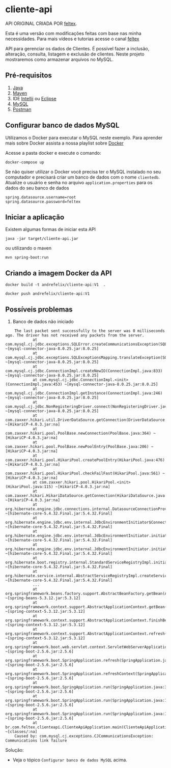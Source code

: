 # cliente-api 

API ORIGINAL CRIADA POR [feltex](https://www.youtube.com/c/FeltexBr).

Esta é uma versão com modificações feitas com base nas minha necessidades.
Para mais vídeos e tutorias acesse o canal [feltex](https://www.youtube.com/c/FeltexBr)

  API para gerenciar os dados de Clientes. É possível fazer a inclusão, alteração, consulta, listagem e exclusão de clientes.
  Neste projeto mostraremos como armazenar arquivos no MySQL.



## Pré-requisitos

1. [Java](https://youtu.be/_NCt_82M0MA)
1. [Maven](https://youtu.be/P29usdprI-E)
1. IDE [Intellij](https://youtu.be/Wsm3lbY8_bI) ou [Eclipse](https://youtu.be/veXmZJdyouQ)
1. [MySQL](https://youtu.be/vramc8g9h_s)
1. [Postman](https://youtu.be/tWGi_QKdGHo)

## Configurar banco de dados MySQL

  Utilizamos o Docker para executar o MySQL neste exemplo. Para aprender mais sobre
Docker assista a nossa playlist sobre [Docker](https://www.youtube.com/playlist?list=PLoBE72jMC_aL9xp7273MaJad-et_5GFph)

 Acesse a pasta docker e execute o comando:
    
    docker-compose up

 Se não quiser utilizar o Docker você precisa ter o MySQL instalado no seu computador e precisará criar um banco de dados 
com o nome `clientedb`. Atualize o usuário e senha no arquivo `application.properties` para os dados do seu banco de dados

    spring.datasource.username=root
    spring.datasource.password=feltex


## Iniciar a aplicação

  Existem algumas formas de iniciar esta API

    java -jar target/cliente-api.jar

ou utilizando o maven

    mvn spring-boot:run


## Criando a imagem Docker da API

    docker build -t andrefelix/cliente-api:V1  .

    docker push andrefelix/cliente-api:V1


## Possíveis problemas

1. Banco de dados não iniciado
```
    The last packet sent successfully to the server was 0 milliseconds ago. The driver has not received any packets from the server.
            at com.mysql.cj.jdbc.exceptions.SQLError.createCommunicationsException(SQLError.java:174) ~[mysql-connector-java-8.0.25.jar:8.0.25]
            at com.mysql.cj.jdbc.exceptions.SQLExceptionsMapping.translateException(SQLExceptionsMapping.java:64) ~[mysql-connector-java-8.0.25.jar:8.0.25]
            at com.mysql.cj.jdbc.ConnectionImpl.createNewIO(ConnectionImpl.java:833) ~[mysql-connector-java-8.0.25.jar:8.0.25]
            at com.mysql.cj.jdbc.ConnectionImpl.<init>(ConnectionImpl.java:453) ~[mysql-connector-java-8.0.25.jar:8.0.25]
            at com.mysql.cj.jdbc.ConnectionImpl.getInstance(ConnectionImpl.java:246) ~[mysql-connector-java-8.0.25.jar:8.0.25]
            at com.mysql.cj.jdbc.NonRegisteringDriver.connect(NonRegisteringDriver.java:198) ~[mysql-connector-java-8.0.25.jar:8.0.25]
            at com.zaxxer.hikari.util.DriverDataSource.getConnection(DriverDataSource.java:138) ~[HikariCP-4.0.3.jar:na]
            at com.zaxxer.hikari.pool.PoolBase.newConnection(PoolBase.java:364) ~[HikariCP-4.0.3.jar:na]
            at com.zaxxer.hikari.pool.PoolBase.newPoolEntry(PoolBase.java:206) ~[HikariCP-4.0.3.jar:na]
            at com.zaxxer.hikari.pool.HikariPool.createPoolEntry(HikariPool.java:476) ~[HikariCP-4.0.3.jar:na]
            at com.zaxxer.hikari.pool.HikariPool.checkFailFast(HikariPool.java:561) ~[HikariCP-4.0.3.jar:na]
            at com.zaxxer.hikari.pool.HikariPool.<init>(HikariPool.java:115) ~[HikariCP-4.0.3.jar:na]
            at com.zaxxer.hikari.HikariDataSource.getConnection(HikariDataSource.java:112) ~[HikariCP-4.0.3.jar:na]
            at org.hibernate.engine.jdbc.connections.internal.DatasourceConnectionProviderImpl.getConnection(DatasourceConnectionProviderImpl.java:122) ~[hibernate-core-5.4.32.Final.jar:5.4.32.Final]
            at org.hibernate.engine.jdbc.env.internal.JdbcEnvironmentInitiator$ConnectionProviderJdbcConnectionAccess.obtainConnection(JdbcEnvironmentInitiator.java:180) ~[hibernate-core-5.4.32.Final.jar:5.4.32.Final]
            at org.hibernate.engine.jdbc.env.internal.JdbcEnvironmentInitiator.initiateService(JdbcEnvironmentInitiator.java:68) ~[hibernate-core-5.4.32.Final.jar:5.4.32.Final]
            at org.hibernate.engine.jdbc.env.internal.JdbcEnvironmentInitiator.initiateService(JdbcEnvironmentInitiator.java:35) ~[hibernate-core-5.4.32.Final.jar:5.4.32.Final]
            at org.hibernate.boot.registry.internal.StandardServiceRegistryImpl.initiateService(StandardServiceRegistryImpl.java:101) ~[hibernate-core-5.4.32.Final.jar:5.4.32.Final]
            at org.hibernate.service.internal.AbstractServiceRegistryImpl.createService(AbstractServiceRegistryImpl.java:263) ~[hibernate-core-5.4.32.Final.jar:5.4.32.Final]
            ...
            at org.springframework.beans.factory.support.AbstractBeanFactory.getBean(AbstractBeanFactory.java:208) ~[spring-beans-5.3.12.jar:5.3.12]
            at org.springframework.context.support.AbstractApplicationContext.getBean(AbstractApplicationContext.java:1154) ~[spring-context-5.3.12.jar:5.3.12]
            at org.springframework.context.support.AbstractApplicationContext.finishBeanFactoryInitialization(AbstractApplicationContext.java:908) ~[spring-context-5.3.12.jar:5.3.12]
            at org.springframework.context.support.AbstractApplicationContext.refresh(AbstractApplicationContext.java:583) ~[spring-context-5.3.12.jar:5.3.12]
            at org.springframework.boot.web.servlet.context.ServletWebServerApplicationContext.refresh(ServletWebServerApplicationContext.java:145) ~[spring-boot-2.5.6.jar:2.5.6]
            at org.springframework.boot.SpringApplication.refresh(SpringApplication.java:754) ~[spring-boot-2.5.6.jar:2.5.6]
            at org.springframework.boot.SpringApplication.refreshContext(SpringApplication.java:434) ~[spring-boot-2.5.6.jar:2.5.6]
            at org.springframework.boot.SpringApplication.run(SpringApplication.java:338) ~[spring-boot-2.5.6.jar:2.5.6]
            at org.springframework.boot.SpringApplication.run(SpringApplication.java:1343) ~[spring-boot-2.5.6.jar:2.5.6]
            at org.springframework.boot.SpringApplication.run(SpringApplication.java:1332) ~[spring-boot-2.5.6.jar:2.5.6]
            at br.com.feltex.clienteapi.ClienteApiApplication.main(ClienteApiApplication.java:18) ~[classes/:na]
    Caused by: com.mysql.cj.exceptions.CJCommunicationsException: Communications link failure
```

Solução:    
   - Veja o tópico `Configurar banco de dados MySQL` acima.
   
